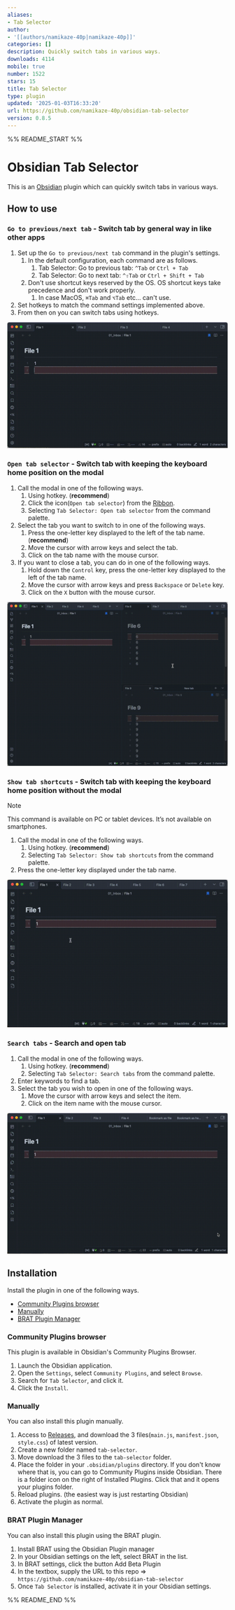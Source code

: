 ```yaml
---
aliases:
- Tab Selector
author:
- '[[authors/namikaze-40p|namikaze-40p]]'
categories: []
description: Quickly switch tabs in various ways.
downloads: 4114
mobile: true
number: 1522
stars: 15
title: Tab Selector
type: plugin
updated: '2025-01-03T16:33:20'
url: https://github.com/namikaze-40p/obsidian-tab-selector
version: 0.8.5
---
```


%% README_START %%

# Obsidian Tab Selector

This is an [Obsidian](https://obsidian.md/) plugin which can quickly switch tabs in various ways.

## How to use

### `Go to previous/next tab` - Switch tab by general way in like other apps

1. Set up the `Go to previous/next tab` command in the plugin's settings.
    1. In the default configuration, each command are as follows.
        1. Tab Selector: Go to previous tab: `^Tab` or `Ctrl + Tab`
        1. Tab Selector: Go to next tab: `^⇧Tab` or `Ctrl + Shift + Tab`
    1. Don't use shortcut keys reserved by the OS. OS shortcut keys take precedence and don't work properly.
        1. In case MacOS, `⌘Tab` and `⌥Tab` etc… can't use.
1. Set hotkeys to match the command settings implemented above.
1. From then on you can switch tabs using hotkeys.

![demo](https://raw.githubusercontent.com/namikaze-40p/obsidian-tab-selector/main/demo/ver-0.5.0/switch-tab-in-history.gif)

### `Open tab selector` - Switch tab with keeping the keyboard home position on the modal

1. Call the modal in one of the following ways.
    1. Using hotkey. (**recommend**)
    1. Click the icon(`Open tab selector`) from the [Ribbon](https://help.obsidian.md/User+interface/Ribbon).
    1. Selecting `Tab Selector: Open tab selector` from the command palette.
1. Select the tab you want to switch to in one of the following ways.
    1. Press the one-letter key displayed to the left of the tab name. (**recommend**)
    1. Move the cursor with arrow keys and select the tab.
    1. Click on the tab name with the mouse cursor.
1. If you want to close a tab, you can do in one of the following ways.
    1. Hold down the `Control` key, press the one-letter key displayed to the left of the tab name.
    1. Move the cursor with arrow keys and press `Backspace` or `Delete` key.
    1. Click on the `X` button with the mouse cursor.

![demo](https://raw.githubusercontent.com/namikaze-40p/obsidian-tab-selector/main/demo/switch-tab.gif)

### `Show tab shortcuts` - Switch tab with keeping the keyboard home position without the modal

> [!NOTE]
>
> This command is available on PC or tablet devices. It’s not available on smartphones.

1. Call the modal in one of the following ways.
    1. Using hotkey. (**recommend**)
    1. Selecting `Tab Selector: Show tab shortcuts` from the command palette.
1. Press the one-letter key displayed under the tab name.

![demo](https://raw.githubusercontent.com/namikaze-40p/obsidian-tab-selector/main/demo/ver-0.6.0/switch-tab-without-modal.gif)

### `Search tabs` - Search and open tab

1. Call the modal in one of the following ways.
    1. Using hotkey. (**recommend**)
    1. Selecting `Tab Selector: Search tabs` from the command palette.
1. Enter keywords to find a tab.
1. Select the tab you wish to open in one of the following ways.
    1. Move the cursor with arrow keys and select the item.
    1. Click on the item name with the mouse cursor.

![demo](https://raw.githubusercontent.com/namikaze-40p/obsidian-tab-selector/main/demo/ver-0.7.0/search-tabs.gif)

## Installation

Install the plugin in one of the following ways.

- [Community Plugins browser](#community-plugins-browser)
- [Manually](#manually)
- [BRAT Plugin Manager](#brat-plugin-manager)

### Community Plugins browser

This plugin is available in Obsidian's Community Plugins Browser.

1. Launch the Obsidian application.
1. Open the `Settings`, select `Community Plugins`, and select `Browse`.
1. Search for `Tab Selector`, and click it.
1. Click the `Install`.

### Manually

You can also install this plugin manually.

1. Access to [Releases](https://github.com/namikaze-40p/obsidian-tab-selector/releases), and download the 3 files(`main.js`, `manifest.json`, `style.css`) of latest version.
1. Create a new folder named `tab-selector`.
1. Move download the 3 files to the `tab-selector` folder.
1. Place the folder in your `.obsidian/plugins` directory. If you don't know where that is, you can go to Community Plugins inside Obsidian. There is a folder icon on the right of Installed Plugins. Click that and it opens your plugins folder.
1. Reload plugins. (the easiest way is just restarting Obsidian)
1. Activate the plugin as normal.

### BRAT Plugin Manager

You can also install this plugin using the BRAT plugin.

1. Install BRAT using the Obsidian Plugin manager
1. In your Obsidian settings on the left, select BRAT in the list.
1. In BRAT settings, click the button Add Beta Plugin
1. In the textbox, supply the URL to this repo => `https://github.com/namikaze-40p/obsidian-tab-selector`
1. Once `Tab Selector` is installed, activate it in your Obsidian settings.


%% README_END %%